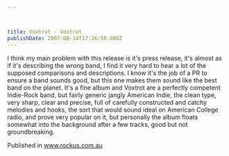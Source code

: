 ```yaml
---



title: Voxtrot - Voxtrot
publishDate: 2007-08-14T17:26:59.000Z
---
```

I think my main problem with this release is it's press release, it's almost as if it's describing the wrong band, I find it very hard to hear a lot of the supposed comparisons and descriptions. I know it's the job of a PR to ensure a band sounds good, but this one makes them sound like the best band on the planet. It's a fine album and Voxtrot are a perfectly competent Indie-Rock band, but fairly generic jangly American Indie, the clean type, very sharp, clear and precise, full of carefully constructed and catchy melodies and hooks, the sort that would sound ideal on American College radio, and prove very popular on it, but personally the album floats somewhat into the background after a few tracks, good but not groundbreaking.


Published in www.rockus.com.au
